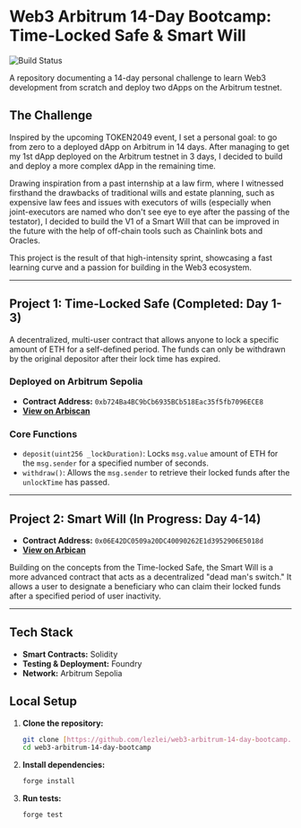 # Web3 Arbitrum 14-Day Bootcamp: Time-Locked Safe & Smart Will

![Build Status](https://github.com/lezlei/web3-arbitrum-14-day-bootcamp/actions/workflows/test.yml/badge.svg)

A repository documenting a 14-day personal challenge to learn Web3 development from scratch and deploy two dApps on the Arbitrum testnet.

## The Challenge

Inspired by the upcoming TOKEN2049 event, I set a personal goal: to go from zero to a deployed dApp on Arbitrum in 14 days. After managing to get my 1st dApp deployed on the Arbitrum testnet in 3 days, I decided to build and deploy a more complex dApp in the remaining time. 

Drawing inspiration from a past internship at a law firm, where I witnessed firsthand the drawbacks of traditional wills and estate planning, such as expensive law fees and issues with executors of wills (especially when joint-executors are named who don't see eye to eye after the passing of the testator), I decided to build the V1 of a Smart Will that can be improved in the future with the help of off-chain tools such as Chainlink bots and Oracles.

This project is the result of that high-intensity sprint, showcasing a fast learning curve and a passion for building in the Web3 ecosystem. 

---

## Project 1: Time-Locked Safe (Completed: Day 1-3)

A decentralized, multi-user contract that allows anyone to lock a specific amount of ETH for a self-defined period. The funds can only be withdrawn by the original depositor after their lock time has expired.

### Deployed on Arbitrum Sepolia

- **Contract Address:** `0xb724Ba4BC9bCb6935BCb518Eac35f5fb7096ECE8`
- **[View on Arbiscan](https://sepolia.arbiscan.io/address/0xb724ba4bc9bcb6935bcb518eac35f5fb7096ece8)**

### Core Functions

- `deposit(uint256 _lockDuration)`: Locks `msg.value` amount of ETH for the `msg.sender` for a specified number of seconds.
- `withdraw()`: Allows the `msg.sender` to retrieve their locked funds after the `unlockTime` has passed.

---

## Project 2: Smart Will (In Progress: Day 4-14)
- **Contract Address:** `0x06E42DC0509a20DC40090262E1d3952906E5018d`
- **[View on Arbican](https://sepolia.arbiscan.io/address/0x06e42dc0509a20dc40090262e1d3952906e5018d)**

Building on the concepts from the Time-locked Safe, the Smart Will is a more advanced contract that acts as a decentralized "dead man's switch." It allows a user to designate a beneficiary who can claim their locked funds after a specified period of user inactivity.

---

## Tech Stack

- **Smart Contracts:** Solidity
- **Testing & Deployment:** Foundry
- **Network:** Arbitrum Sepolia

## Local Setup

1.  **Clone the repository:**
    ```bash
    git clone [https://github.com/lezlei/web3-arbitrum-14-day-bootcamp.git](https://github.com/lezlei/web3-arbitrum-14-day-bootcamp.git)
    cd web3-arbitrum-14-day-bootcamp
    ```
2.  **Install dependencies:**
    ```bash
    forge install
    ```
3.  **Run tests:**
    ```bash
    forge test
    ```